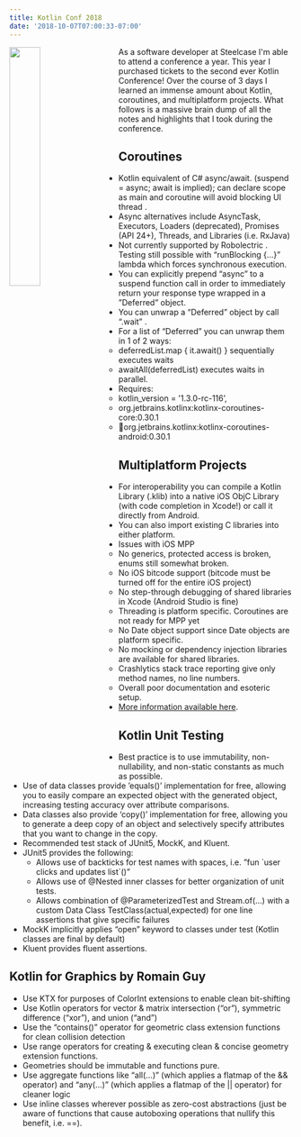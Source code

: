 ```yaml
---
title: Kotlin Conf 2018
date: '2018-10-07T07:00:33-07:00'
---
```

<img style="float: left; margin:0 2em 0 0; width: 33%" src="/img/blog/kotlinConf.jpg"/>

As a software developer at Steelcase I'm able to attend a conference a year.  This year I purchased tickets to the second ever Kotlin Conference!  Over the course of 3 days I learned an immense amount about Kotlin, coroutines, and multiplatform projects.  What follows is a massive brain dump of all the notes and highlights that I took during the conference.

## Coroutines

* Kotlin equivalent of C# async/await. (suspend = async; await is implied); can declare scope as main and coroutine will avoid blocking UI thread
  .
* Async alternatives include AsyncTask, Executors, Loaders (deprecated), Promises (API 24+), Threads, and Libraries (i.e. RxJava)
* Not currently supported by Robolectric
  .  Testing still possible with “runBlocking {…}” lambda which forces synchronous execution.
* You can explicitly prepend “async” to a suspend function call in order to immediately return your response type wrapped in a ”Deferred” object.
* You can unwrap a “Deferred” object by call “.wait”
  .
* For a list of “Deferred” you can unwrap them in 1 of 2 ways:
  * deferredList.map { it.await() } sequentially executes waits
  * awaitAll(deferredList) executes waits in parallel.
* Requires: 
  * kotlin_version = '1.3.0-rc-116’,
  * org.jetbrains.kotlinx:kotlinx-coroutines-core:0.30.1 
  * org.jetbrains.kotlinx:kotlinx-coroutines-android:0.30.1

## Multiplatform Projects

* For interoperability you can compile a Kotlin Library (.klib) into a native iOS ObjC Library (with code completion in Xcode!) or call it directly from Android.
* You can also import existing C libraries into either platform. 
* Issues with iOS MPP
  * No generics, protected access is broken, enums still somewhat broken.
  * No iOS bitcode support (bitcode must be turned off for the entire iOS project)
  * No step-through debugging of shared libraries in Xcode (Android Studio is fine)
  * Threading is platform specific.  Coroutines are not ready for MPP yet
  * No Date object support since Date objects are platform specific.
  * No mocking or dependency injection libraries are available for shared libraries.
  * Crashlytics stack trace reporting give only method names, no line numbers.
  * Overall poor documentation and esoteric setup.
* [More information available here](https://kotlinlang.org/docs/tutorials/native/mpp-ios-android.html). 

## Kotlin Unit Testing

* Best practice is to use immutability, non-nullability, and non-static constants as much as possible.
* Use of data classes provide ’equals()’ implementation for free, allowing you to easily compare an expected object with the generated object, increasing testing accuracy over attribute comparisons.
* Data classes also provide ‘copy()’ implementation for free, allowing you to generate a deep copy of an object and selectively specify attributes that you want to change in the copy.
* Recommended test stack of JUnit5, MockK, and Kluent.
* JUnit5 provides the following:
  * Allows use of backticks for test names with spaces, i.e. ”fun \`user clicks and updates list\`()”
  * Allows use of @Nested inner classes for better organization of unit tests.
  * Allows combination of @ParameterizedTest and Stream.of(…) with a custom Data Class TestClass(actual,expected) for one line assertions that give specific failures
* MockK implicitly applies “open” keyword to classes under test (Kotlin classes are final by default)
* Kluent provides fluent assertions.

## Kotlin for Graphics by Romain Guy

* Use KTX for purposes of ColorInt extensions to enable clean bit-shifting
* Use Kotlin operators for vector & matrix intersection (“or”), symmetric difference (“xor”), and union (“and”)
* Use the “contains()” operator  for geometric class extension functions for clean collision detection
* Use range operators for creating & executing clean & concise geometry extension functions.
* Geometries should be immutable and functions pure.
* Use aggregate functions like “all(…)” (which applies a flatmap of the && operator) and “any(…)” (which applies a flatmap of the || operator) for cleaner logic
* Use inline classes wherever possible as zero-cost abstractions (just be aware of functions that cause autoboxing operations that nullify this benefit, i.e. ==).
